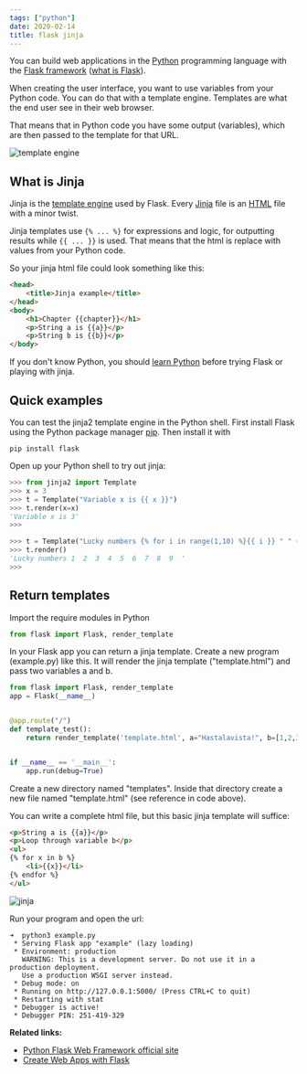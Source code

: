 ```yaml
---
tags: ["python"]
date: 2020-02-14
title: flask jinja
---
```

You can build web applications in the <a href="https://python.org">Python</a> programming language with the <a href="https://palletsprojects.com/p/flask/">Flask framework</a> (<a href="https://pythonbasics.org/what-is-flask-python/">what is Flask</a>).

When creating the user interface, you want to use variables from your Python code. You can do that with a template engine. Templates are what the end user see in their web browser. 

That means that in Python code you have some output (variables), which are then passed to the template for that URL.

![template engine](https://dev-to-uploads.s3.amazonaws.com/i/pqii4yghm0hkd266tffu.png)

## What is Jinja

Jinja is the <a href="https://en.wikipedia.org/wiki/Comparison_of_web_template_engines">template engine</a> used by Flask. Every <a href="https://pythonbasics.org/flask-tutorial-templates/">Jinja</a> file is an <a href="https://en.wikipedia.org/wiki/HTML">HTML</a> file with a minor twist. 

Jinja templates use `{% ... %}` for expressions and logic, for outputting results while `{{ ... }}` is used. That means that the html is replace with values from your Python code.

So your jinja html file could look something like this:

```html
<head>
    <title>Jinja example</title>
</head>
<body>
    <h1>Chapter {{chapter}}</h1>
    <p>String a is {{a}}</p>
    <p>String b is {{b}}</p>
</body>
```

If you don't know Python, you should <a href="https://pythonbasics.org">learn Python</a> before trying Flask or playing with jinja.

## Quick examples

You can test the jinja2 template engine in the Python shell. First install Flask using the Python package manager <a href="https://pythonbasics.org/how-to-use-pip-and-pypi/">pip</a>. Then install it with

    pip install flask

Open up your Python shell to try out jinja:

```python
>>> from jinja2 import Template
>>> x = 3
>>> t = Template("Variable x is {{ x }}")
>>> t.render(x=x)
'Variable x is 3'
>>>
```

```python
>>> t = Template("Lucky numbers {% for i in range(1,10) %}{{ i }} " " {% endfor %}")
>>> t.render()
'Lucky numbers 1  2  3  4  5  6  7  8  9  '
>>> 
```

## Return templates

Import the require modules in Python

```python
from flask import Flask, render_template
```

In your Flask app you can return a jinja template. Create a new program (example.py) like this. It will render the jinja template ("template.html") and pass two variables a and b.

```python
from flask import Flask, render_template
app = Flask(__name__)


@app.route("/")
def template_test():
    return render_template('template.html', a="Hastalavista!", b=[1,2,3])


if __name__ == '__main__':
    app.run(debug=True)

```

Create a new directory named "templates". Inside that directory create a new file named "template.html" (see reference in code above).

You can write a complete html file, but this basic jinja template will suffice:

```html
<p>String a is {{a}}</p>
<p>Loop through variable b</p>
<ul>
{% for x in b %}
    <li>{{x}}</li> 
{% endfor %}
</ul>
```

![jinja](https://dev-to-uploads.s3.amazonaws.com/i/0im4efe091hugc6ql3in.png)
 
Run your program and open the url:

```
➜  python3 example.py
 * Serving Flask app "example" (lazy loading)
 * Environment: production
   WARNING: This is a development server. Do not use it in a production deployment.
   Use a production WSGI server instead.
 * Debug mode: on
 * Running on http://127.0.0.1:5000/ (Press CTRL+C to quit)
 * Restarting with stat
 * Debugger is active!
 * Debugger PIN: 251-419-329
```

**Related links:**
* <a href="https://palletsprojects.com/p/flask/">Python Flask Web Framework official site</a>
* <a href="https://gumroad.com/l/IMzBy">Create Web Apps with Flask</a>

